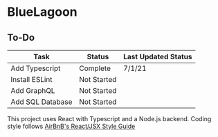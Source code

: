 # BlueLagoon


## To-Do

| Task | Status | Last Updated Status |
|---|---|---|
| Add Typescript | Complete | 7/1/21 |
| Install ESLint | Not Started | |
| Add GraphQL | Not Started | |
| Add SQL Database | Not Started | |

This project uses React with Typescript and a Node.js backend. Coding style follows [AirBnB's React/JSX Style Guide](https://github.com/airbnb/javascript/tree/master/react)